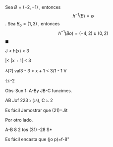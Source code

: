 Sea $B = (-2, -1)$ , entonces $$h^{-1}(B) = \emptyset$$. 
Sea $B_o = (1, 3)$ , entonces $$h^{-1}(Bo) = (-4,2) \cup (0,2)$$
$\blacksquare$


J < h(x) < 3

|< |x + 1| < 3

시기 val3 - 3 < x + 1 < 3/1 - 1 V

९८-2

Obs-Sun 1: A-By JB-C funcimes.

AB Jof 223 ১ (১৭), C ১. 2

Es fácil Jemostrar que (21)=Jit

Por otro lado,

A-B 8 2 tos (31) -28 S*

Es fácil encasta que (jo p)=f-8"

